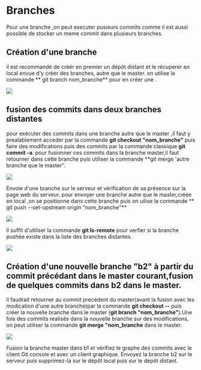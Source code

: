 # Branches
Pour une branche ,on peut executer pusieurs commits comme il est aussi possible de stocker un meme commit dans  plusieurs branches.

## Création d'une branche 
il est recommandé de créér en premier un dépôt distant et le récuperer en local envue d'y créer des branches, autre que le master.
on utilise la commande ** git branch nom_branche** pour en créer une .

![](""C:/Users/skeita/Desktop/Branches/creation_branche.PNG")

## fusion des commits dans deux branches distantes

pour exécuter des commits dans une branche autre que le master ,il faut y prealablement acceder par la commande 
**git checkout "nom_branche"** puis faire des modifications puis des commits par la commande classique **git commit -a**.
pour fusionner  ces commits dans la branche  master,il faut retourner dans cette branche puis utiliser la commande
**git merge 'autre branche que le master".

![]("C:/Users/skeita/Desktop/Branches/comit_branches_b1_merges_branches.PNG")

Envoie d'une branche sur le serveur et vérification de sa présence sur la page web du serveur.
pour envoyer une branche autre que le master,créée en local ,on se positionne dans cette branche puis on uilise la commande
** git push --set-upstream origin "nom_branche"**

![]("C:/Users/skeita/Desktop/Branches/push_b1.PNG")

Il suffit d'utiliser la commande **git ls-remote** pour verfier si la branche pushée existe dans la liste des branches distantes.

![](""C:/Users/skeita/Desktop/Branches/verication_pushBranche.PNG")

## Création d'une nouvelle branche "b2" à partir du commit précédant dans le master courant,fusion de quelques commits dans b2  dans le master.
Il faudrait retourner au commit precédent du master(avant la fusion avec les modication d'une autre branche)par la commande 
**git checkout --** puis créer la nouvelle branche dans le master (**git branch "nom_branche"**).Une fois des commits realisés dans la nouvelle branche sur des modifications, on peut utiliser la commande **git merge "nom_branche** dans le master.

![](""C:/Users/skeita/Desktop/Branches/b3_merge.PNG")

Fusion la branche  master dans b1 et vérifiez le graphe des commits avec le client Git console et avec un client graphique.
Envoyez la branche b2 sur le serveur puis supprimez-la sur le dépôt local puis sur le dépôt distant.
